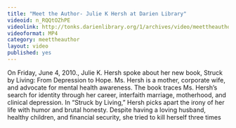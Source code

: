 ```yaml
---
title: "Meet the Author- Julie K Hersh at Darien Library"
videoid: n_RQQtOZhPE
videolink: http://tonks.darienlibrary.org/1/archives/video/meettheauthor/20100604_julie_k_hersh.mp4
videoformat: MP4
category: meettheauthor
layout: video
published: yes
---
```


On Friday, June 4, 2010., Julie K. Hersh spoke about her new book, Struck by Living: From Depression to Hope. Ms. Hersh is a mother, corporate wife, and advocate for mental health awareness. The book traces Ms. Hersh’s search for identity through her career, interfaith marriage, motherhood, and clinical depression. In “Struck by Living,” Hersh picks apart the irony of her life with humor and brutal honesty. Despite having a loving husband, healthy children, and financial security, she tried to kill herself three times